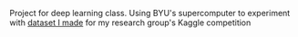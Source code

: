 Project for deep learning class. Using BYU's supercomputer to experiment with [dataset I made](https://www.kaggle.com/competitions/byu-locating-bacterial-flagellar-motors-2025) for my research group's Kaggle competition 
